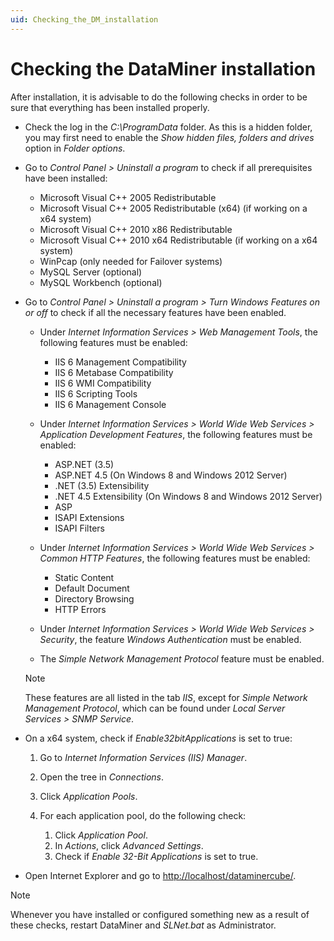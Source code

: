 ```yaml
---
uid: Checking_the_DM_installation
---
```


# Checking the DataMiner installation

After installation, it is advisable to do the following checks in order to be sure that everything has been installed properly.

- Check the log in the *C:\ProgramData* folder. As this is a hidden folder, you may first need to enable the *Show hidden files, folders and drives* option in *Folder options*.

- Go to *Control Panel > Uninstall a program* to check if all prerequisites have been installed:

  - Microsoft Visual C++ 2005 Redistributable
  - Microsoft Visual C++ 2005 Redistributable (x64) (if working on a x64 system)
  - Microsoft Visual C++ 2010 x86 Redistributable
  - Microsoft Visual C++ 2010 x64 Redistributable (if working on a x64 system)
  - WinPcap (only needed for Failover systems)
  - MySQL Server (optional)
  - MySQL Workbench (optional)

- Go to *Control Panel > Uninstall a program > Turn Windows Features on or off* to check if all the necessary features have been enabled.

  - Under *Internet Information Services > Web Management Tools*, the following features must be enabled:

    - IIS 6 Management Compatibility
    - IIS 6 Metabase Compatibility
    - IIS 6 WMI Compatibility
    - IIS 6 Scripting Tools
    - IIS 6 Management Console

  - Under *Internet Information Services > World Wide Web Services > Application Development Features*, the following features must be enabled:

    - ASP.NET (3.5)
    - ASP.NET 4.5 (On Windows 8 and Windows 2012 Server)
    - .NET (3.5) Extensibility
    - .NET 4.5 Extensibility (On Windows 8 and Windows 2012 Server)
    - ASP
    - ISAPI Extensions
    - ISAPI Filters

  - Under *Internet Information Services > World Wide Web Services > Common HTTP Features*, the following features must be enabled:

    - Static Content
    - Default Document
    - Directory Browsing
    - HTTP Errors

  - Under *Internet Information Services > World Wide Web Services > Security*, the feature *Windows Authentication* must be enabled.

  - The *Simple Network Management Protocol* feature must be enabled.

  > [!NOTE]
  > These features are all listed in the tab *IIS*, except for *Simple Network Management Protocol*, which can be found under *Local Server Services > SNMP Service*.

- On a x64 system, check if *Enable32bitApplications* is set to true:

  1. Go to *Internet Information Services (IIS) Manager*.
  1. Open the tree in *Connections*.
  1. Click *Application Pools*.
  1. For each application pool, do the following check:

     1. Click *Application Pool*.
     1. In *Actions*, click *Advanced Settings*.
     1. Check if *Enable 32-Bit Applications* is set to true.

- Open Internet Explorer and go to <http://localhost/dataminercube/>.

> [!NOTE]
> Whenever you have installed or configured something new as a result of these checks, restart DataMiner and *SLNet.bat* as Administrator.
